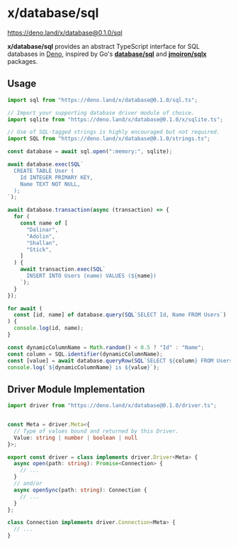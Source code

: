 # x/database/sql

https://deno.land/x/database@0.1.0/sql

**x/database/sql** provides an abstract TypeScript interface for SQL databases
in [Deno], inspired by Go's [**database/sql**](https://pkg.go.dev/database/sql)
and [**jmoiron/sqlx**](https://pkg.go.dev/github.com/jmoiron/sqlx) packages.

[Deno]: https://deno.land/

## Usage

```ts
import sql from "https://deno.land/x/database@0.1.0/sql.ts";

// Import your supporting database driver module of choice.
import sqlite from "https://deno.land/x/database@0.1.0/x/sqlite.ts";

// Use of SQL-tagged strings is highly encouraged but not required.
import SQL from "https://deno.land/x/database@0.1.0/strings.ts";

const database = await sql.open(":memory:", sqlite);

await database.exec(SQL`
  CREATE TABLE User (
    Id INTEGER PRIMARY KEY,
    Name TEXT NOT NULL,
  );
`);

await database.transaction(async (transaction) => {
  for (
    const name of [
      "Dalinar",
      "Adolin",
      "Shallan",
      "Stick",
    ]
  ) {
    await transaction.exec(SQL`
      INSERT INTO Users (name) VALUES (${name})
    `);
  }
});

for await (
  const [id, name] of database.query(SQL`SELECT Id, Name FROM Users`)
) {
  console.log(id, name);
}

const dynamicColumnName = Math.random() < 0.5 ? "Id" : "Name";
const column = SQL.identifier(dynamicColumnName);
const [value] = await database.queryRow(SQL`SELECT ${column} FROM Users`);
console.log(`${dynamicColumnName} is ${value}`);
```

## Driver Module Implementation

```ts
import driver from "https://deno.land/x/database@0.1.0/driver.ts";


const Meta = driver.Meta<{
  // Type of values bound and returned by this Driver.
  Value: string | number | boolean | null
}>;

export const driver = class implements driver.Driver<Meta> {
  async open(path: string): Promise<Connection> {
    // ...
  }
  // and/or
  async openSync(path: string): Connection {
    // ...
  }
};

class Connection implements driver.Connection<Meta> {
  // ...
}
```
